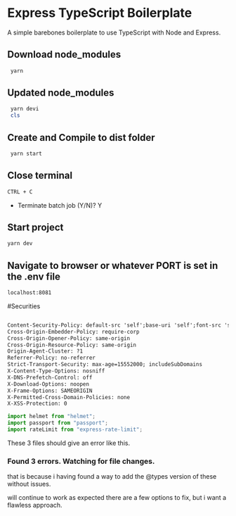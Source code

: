 # Express TypeScript Boilerplate

A simple barebones boilerplate to use TypeScript with Node and Express.

## Download node_modules

```sh
 yarn
```

## Updated node_modules

```powershell
 yarn devi
 cls
```

## Create and Compile to dist folder

```sh
 yarn start
```

## Close terminal

```sh
CTRL + C


```

- Terminate batch job (Y/N)? Y

## Start project

```sh
yarn dev
```

## Navigate to browser or whatever PORT is set in the .env file

```sh
localhost:8081
```

#Securities

```txt

Content-Security-Policy: default-src 'self';base-uri 'self';font-src 'self' https: data:;form-action 'self';frame-ancestors 'self';img-src 'self' data:;object-src 'none';script-src 'self';script-src-attr 'none';style-src 'self' https: 'unsafe-inline';upgrade-insecure-requests
Cross-Origin-Embedder-Policy: require-corp
Cross-Origin-Opener-Policy: same-origin
Cross-Origin-Resource-Policy: same-origin
Origin-Agent-Cluster: ?1
Referrer-Policy: no-referrer
Strict-Transport-Security: max-age=15552000; includeSubDomains
X-Content-Type-Options: nosniff
X-DNS-Prefetch-Control: off
X-Download-Options: noopen
X-Frame-Options: SAMEORIGIN
X-Permitted-Cross-Domain-Policies: none
X-XSS-Protection: 0
```

```javascript
import helmet from "helmet";
import passport from "passport";
import rateLimit from "express-rate-limit";
```

These 3 files should give an error like this.

### Found 3 errors. Watching for file changes.

that is because i having found a way to add the @types version of these without issues.

will continue to work as expected there are a few options to fix, but i want a flawless approach.
